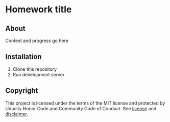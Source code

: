 # Homework title

## About

Context and progress go here

## Installation

1. Clone this repository
2. Run development server

## Copyright

This project is licensed under the terms of the MIT license and protected by Udacity Honor Code and Community Code of Conduct. See [license](LICENSE.md) and [disclaimer](LICENSE.DISCLAIMER.md).
